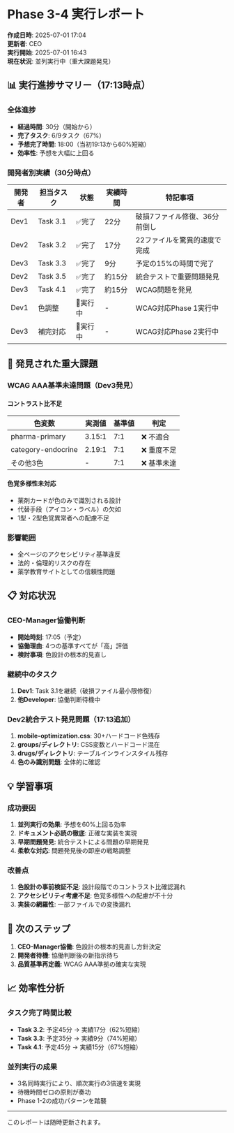 # Phase 3-4 実行レポート

**作成日時**: 2025-07-01 17:04  
**更新者**: CEO  
**実行開始**: 2025-07-01 16:43  
**現在状況**: 並列実行中（重大課題発見）

## 📊 実行進捗サマリー（17:13時点）

### 全体進捗
- **経過時間**: 30分（開始から）
- **完了タスク**: 6/9タスク（67%）
- **予想完了時間**: 18:00（当初19:13から60%短縮）
- **効率性**: 予想を大幅に上回る

### 開発者別実績（30分時点）
| 開発者 | 担当タスク | 状態 | 実績時間 | 特記事項 |
|--------|-----------|------|----------|----------|
| Dev1 | Task 3.1 | ✅完了 | 22分 | 破損7ファイル修復、36分前倒し |
| Dev2 | Task 3.2 | ✅完了 | 17分 | 22ファイルを驚異的速度で完成 |
| Dev3 | Task 3.3 | ✅完了 | 9分 | 予定の15%の時間で完了 |
| Dev2 | Task 3.5 | ✅完了 | 約15分 | 統合テストで重要問題発見 |
| Dev3 | Task 4.1 | ✅完了 | 約15分 | WCAG問題を発見 |
| Dev1 | 色調整 | 🔄実行中 | - | WCAG対応Phase 1実行中 |
| Dev3 | 補完対応 | 🔄実行中 | - | WCAG対応Phase 2実行中 |

## 🚨 発見された重大課題

### WCAG AAA基準未達問題（Dev3発見）

#### コントラスト比不足
| 色変数 | 実測値 | 基準値 | 判定 |
|--------|--------|--------|------|
| pharma-primary | 3.15:1 | 7:1 | ❌ 不適合 |
| category-endocrine | 2.19:1 | 7:1 | ❌ 重度不足 |
| その他3色 | - | 7:1 | ❌ 基準未達 |

#### 色覚多様性未対応
- 薬剤カードが色のみで識別される設計
- 代替手段（アイコン・ラベル）の欠如
- 1型・2型色覚異常者への配慮不足

### 影響範囲
- 全ページのアクセシビリティ基準違反
- 法的・倫理的リスクの存在
- 薬学教育サイトとしての信頼性問題

## 📋 対応状況

### CEO-Manager協働判断
- **開始時刻**: 17:05（予定）
- **協働理由**: 4つの基準すべてが「高」評価
- **検討事項**: 色設計の根本的見直し

### 継続中のタスク
1. **Dev1**: Task 3.1を継続（破損ファイル最小限修復）
2. **他Developer**: 協働判断待機中

### Dev2統合テスト発見問題（17:13追加）
1. **mobile-optimization.css**: 30+ハードコード色残存
2. **groups/ディレクトリ**: CSS変数とハードコード混在
3. **drugs/ディレクトリ**: テーブルインラインスタイル残存
4. **色のみ識別問題**: 全体的に確認

## 💡 学習事項

### 成功要因
1. **並列実行の効果**: 予想を60%上回る効率
2. **ドキュメント必読の徹底**: 正確な実装を実現
3. **早期問題発見**: 統合テストによる問題の早期発見
4. **柔軟な対応**: 問題発見後の即座の戦略調整

### 改善点
1. **色設計の事前検証不足**: 設計段階でのコントラスト比確認漏れ
2. **アクセシビリティ考慮不足**: 色覚多様性への配慮が不十分
3. **実装の網羅性**: 一部ファイルでの変換漏れ

## 🎯 次のステップ

1. **CEO-Manager協働**: 色設計の根本的見直し方針決定
2. **開発者待機**: 協働判断後の新指示待ち
3. **品質基準再定義**: WCAG AAA準拠の確実な実現

## 📈 効率性分析

### タスク完了時間比較
- **Task 3.2**: 予定45分 → 実績17分（62%短縮）
- **Task 3.3**: 予定35分 → 実績9分（74%短縮）
- **Task 4.1**: 予定45分 → 実績15分（67%短縮）

### 並列実行の成果
- 3名同時実行により、順次実行の3倍速を実現
- 待機時間ゼロの原則が奏功
- Phase 1-2の成功パターンを踏襲

---

このレポートは随時更新されます。